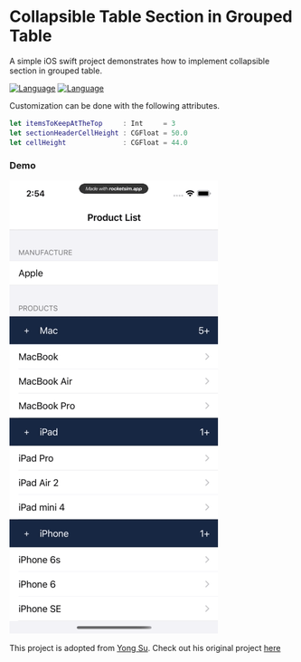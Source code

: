 # Collapsible Table Section in Grouped Table
A simple iOS swift project demonstrates how to implement collapsible section in grouped table.

[![Language](https://img.shields.io/badge/Swift-5.0-orange.svg?style=flat)]()
[![Language](https://img.shields.io/badge/iOS-14.3-orange.svg?style=flat)]()

Customization can be done with the following attributes.

```swift
let itemsToKeepAtTheTop     : Int     = 3
let sectionHeaderCellHeight : CGFloat = 50.0
let cellHeight              : CGFloat = 44.0
```

### Demo ###
![demo](screenshots/demo.gif)<br/>

This project is adopted from [Yong Su](https://github.com/jeantimex).
Check out his original project [here](https://github.com/jeantimex/ios-swift-collapsible-table-section-in-grouped-section)
